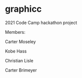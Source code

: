 # graphicc
2021 Code Camp hackathon project

Members:

Carter Moseley

Kobe Hass

Christian Lisle

Carter Brimeyer
